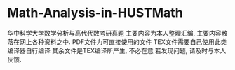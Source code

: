 # Math-Analysis-in-HUSTMath
华中科学大学数学分析与高代代数考研真题
主要内容为本人整理汇编, 主要内容散落在网上各种资料之中.
PDF文件为可直接使用的文件
TEX文件需要自己使用此类编译器自行编译
其余文件是TEX编译所产生, 不必在意
若发现问题, 请及时与本人反馈. 
